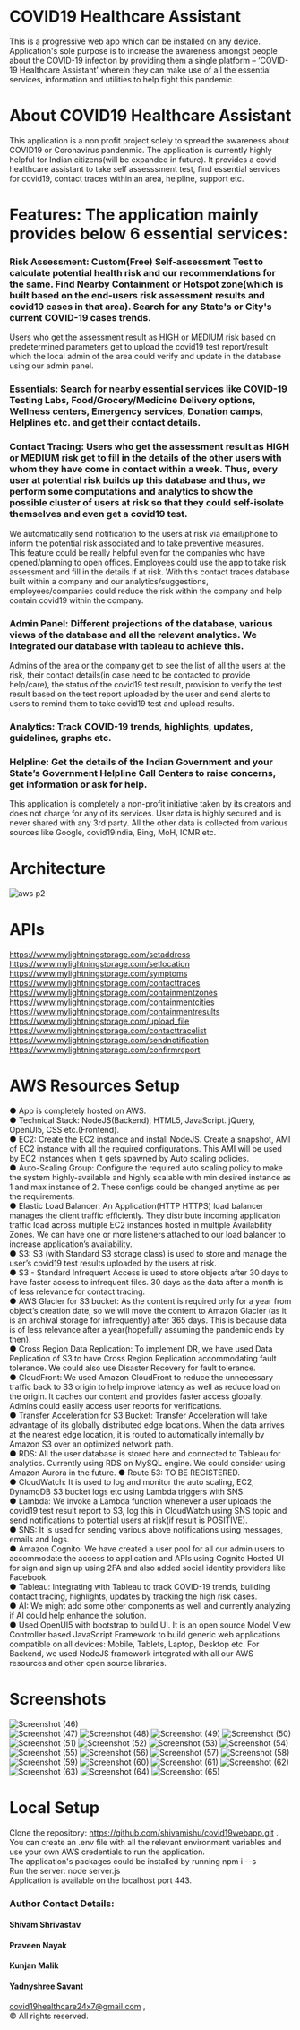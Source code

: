 # COVID19 Healthcare Assistant

This is a progressive web app which can be installed on any device.
Application's sole purpose is to increase the awareness amongst people about the COVID-19 infection by providing them a single platform – ‘COVID-19 Healthcare Assistant’ wherein they can make use of all the essential services, information and utilities to help fight this pandemic.

# About COVID19 Healthcare Assistant

This application is a non profit project solely to spread the awareness about COVID19 or Coronavirus pandenmic. The application is currently highly helpful for Indian citizens(will be expanded in future). It provides a covid healthcare assistant to take self assesssment test, find essential services for covid19, contact traces within an area, helpline, support etc.

# Features: The application mainly provides below 6 essential services:

### Risk Assessment: Custom(Free) Self-assessment Test to calculate potential health risk and our recommendations for the same. Find Nearby Containment or Hotspot zone(which is built based on the end-users risk assessment results and covid19 cases in that area). Search for any State's or City's current COVID-19 cases trends.
Users who get the assessment result as HIGH or MEDIUM risk based on predetermined parameters get to upload the covid19 test report/result which the local admin of the area could verify and update in the database using our admin panel.

### Essentials: Search for nearby essential services like COVID-19 Testing Labs, Food/Grocery/Medicine Delivery options, Wellness centers, Emergency services, Donation camps, Helplines etc. and get their contact details.

### Contact Tracing: Users who get the assessment result as HIGH or MEDIUM risk get to fill in the details of the other users with whom they have come in contact within a week. Thus, every user at potential risk builds up this database and thus, we perform some computations and analytics to show the possible cluster of users at risk so that they could self-isolate themselves and even get a covid19 test.
We automatically send notification to the users at risk via email/phone to inform the potential risk associated and to take preventive measures.  
This feature could be really helpful even for the companies who have opened/planning to open offices. Employees could use the app to take risk assessment and fill in the details if at risk. With this contact traces database built within a company and our analytics/suggestions, employees/companies could reduce the risk within the company and help contain covid19 within the company.

### Admin Panel: Different projections of the database, various views of the database and all the relevant analytics. We integrated our database with tableau to achieve this.
Admins of the area or the company get to see the list of all the users at the risk, their contact details(in case need to be contacted to provide help/care), the status of the covid19 test result, provision to verify the test result based on the test report uploaded by the user and send alerts to users to remind them to take covid19 test and upload results.  

### Analytics: Track COVID-19 trends, highlights, updates, guidelines, graphs etc.

### Helpline: Get the details of the Indian Government and your State’s Government Helpline Call Centers to raise concerns, get information or ask for help.
This application is completely a non-profit initiative taken by its creators and does not charge for any of its services. User data is highly secured and is never shared with any 3rd party. All the other data is collected from various sources like Google, covid19india, Bing, MoH, ICMR etc.

 # Architecture  
   
 ![aws p2](https://user-images.githubusercontent.com/24988178/100217206-342df300-2f39-11eb-8403-22c7d079688c.png)

 # APIs  
 
https://www.mylightningstorage.com/setaddress  
https://www.mylightningstorage.com/setlocation  
https://www.mylightningstorage.com/symptoms  
https://www.mylightningstorage.com/contacttraces  
https://www.mylightningstorage.com/containmentzones  
https://www.mylightningstorage.com/containmentcities  
https://www.mylightningstorage.com/containmentresults  
https://www.mylightningstorage.com/upload_file  
https://www.mylightningstorage.com/contacttracelist  
https://www.mylightningstorage.com/sendnotification  
https://www.mylightningstorage.com/confirmreport 
 
 # AWS Resources Setup
 
●	App is completely hosted on AWS.  
●	Technical Stack: NodeJS(Backend), HTML5, JavaScript. jQuery, OpenUI5, CSS etc.(Frontend).  
●	EC2: Create the EC2 instance and install NodeJS. Create a snapshot, AMI of EC2 instance with all the required configurations. This AMI will be used by EC2 instances when it gets spawned by Auto scaling policies.  
●	Auto-Scaling Group: Configure the required auto scaling policy to make the system highly-available and highly scalable with min desired instance as 1 and max instance of 2. These configs could be changed anytime as per the requirements.  
●	Elastic Load Balancer: An Application(HTTP HTTPS) load balancer manages the client traffic efficiently. They distribute incoming application traffic load across multiple EC2 instances hosted in multiple Availability Zones. We can have one or more listeners attached to our load balancer to increase application’s availability.  
●	S3: S3 (with Standard S3 storage class) is used to store and manage the user’s covid19 test results uploaded by the users at risk.  
●	S3 - Standard Infrequent Access is used to store objects after 30 days to have faster access to infrequent files. 30 days as the data after a month is of less relevance for contact tracing.  
●	AWS Glacier for S3 bucket: As the content is required only for a year from object’s creation date, so we will move the content to Amazon Glacier (as it is an archival storage for infrequently) after 365 days. This is because data is of less relevance after a year(hopefully assuming the pandemic ends by then).  
●	Cross Region Data Replication: To implement DR, we have used Data Replication of S3 to have Cross Region Replication accommodating fault tolerance. We could also use Disaster Recovery for fault tolerance.  
●	CloudFront: We used Amazon CloudFront to reduce the unnecessary traffic back to S3 origin to help improve latency as well as reduce load on the origin. It caches our content and provides faster access globally. Admins could easily access user reports for verifications.  
●	Transfer Acceleration for S3 Bucket: Transfer Acceleration will take advantage of its globally distributed edge locations. When the data arrives at the nearest edge location, it is routed to automatically internally by Amazon S3 over an optimized network path.  
●	RDS: All the user database is stored here and connected to Tableau for analytics. Currently using RDS on MySQL engine. We could consider using Amazon Aurora in the future. 
●	Route 53: TO BE REGISTERED.  
●	CloudWatch: It is used to log and monitor the auto scaling, EC2, DynamoDB S3 bucket logs etc using Lambda triggers with SNS.  
●	Lambda: We invoke a Lambda function whenever a user uploads the covid19 test result report to S3, log this in CloudWatch using SNS topic and send notifications to potential users at risk(if result is POSITIVE).  
●	SNS: It is used for sending various above notifications using messages, emails and logs.  
●	Amazon Cognito: We have created a user pool for all our admin users to accommodate the access to application and APIs using Cognito Hosted UI for sign and sign up using 2FA and also added social identity providers like Facebook.  
●	Tableau: Integrating with Tableau to track COVID-19 trends, building contact tracing, highlights, updates by tracking the high risk cases.   
●	AI: We might add some other components as well and currently analyzing if AI could help enhance the solution.  
●	Used OpenUI5 with bootstrap to build UI. It is an open source Model View Controller based JavaScript Framework to build generic web applications compatible on all devices: Mobile, Tablets, Laptop, Desktop etc. For Backend, we used NodeJS framework integrated with all our AWS resources and other open source libraries.  

 # Screenshots 
 ![Screenshot (46)](https://user-images.githubusercontent.com/24988178/100551310-a1c58080-32a5-11eb-91d5-f2d30523d1af.png)  
![Screenshot (47)](https://user-images.githubusercontent.com/24988178/100578649-bedf6b00-3308-11eb-82fb-30dfcb647da6.png)
![Screenshot (48)](https://user-images.githubusercontent.com/24988178/100578653-c1da5b80-3308-11eb-8b88-037bf682b55d.png)
![Screenshot (49)](https://user-images.githubusercontent.com/24988178/100578656-c30b8880-3308-11eb-975d-37e9138b5617.png)
![Screenshot (50)](https://user-images.githubusercontent.com/24988178/100578659-c4d54c00-3308-11eb-86ae-ac3a5f4669fd.png)
![Screenshot (51)](https://user-images.githubusercontent.com/24988178/100578664-c6067900-3308-11eb-9ed7-340948f20826.png)
![Screenshot (52)](https://user-images.githubusercontent.com/24988178/100578667-c7d03c80-3308-11eb-9c0a-c2262a4c3c81.png)
![Screenshot (53)](https://user-images.githubusercontent.com/24988178/100578670-c9016980-3308-11eb-87ae-33517c305ae9.png)
![Screenshot (54)](https://user-images.githubusercontent.com/24988178/100578671-cacb2d00-3308-11eb-847e-58fc8f928a4c.png)
![Screenshot (55)](https://user-images.githubusercontent.com/24988178/100578678-cbfc5a00-3308-11eb-952f-3c7e3a182c08.png)
![Screenshot (56)](https://user-images.githubusercontent.com/24988178/100578684-cdc61d80-3308-11eb-898c-3ffbb850e87c.png)
![Screenshot (57)](https://user-images.githubusercontent.com/24988178/100578691-cef74a80-3308-11eb-96bb-e641e0b0039c.png)
![Screenshot (58)](https://user-images.githubusercontent.com/24988178/100578697-d0c10e00-3308-11eb-93b1-754aaf0be720.png)
![Screenshot (59)](https://user-images.githubusercontent.com/24988178/100578705-d3236800-3308-11eb-880c-062937fcb683.png)
![Screenshot (60)](https://user-images.githubusercontent.com/24988178/100578707-d4549500-3308-11eb-8e9a-fa1deeba133a.png)
![Screenshot (61)](https://user-images.githubusercontent.com/24988178/100578709-d4ed2b80-3308-11eb-8711-36ac4a6d5a09.png)
![Screenshot (62)](https://user-images.githubusercontent.com/24988178/100578711-d6b6ef00-3308-11eb-9dd1-087734033fb7.png)
![Screenshot (63)](https://user-images.githubusercontent.com/24988178/100578713-d74f8580-3308-11eb-9910-0ff67fe2caee.png)
![Screenshot (64)](https://user-images.githubusercontent.com/24988178/100578718-d9194900-3308-11eb-8fc7-ae401e54dae6.png)
![Screenshot (65)](https://user-images.githubusercontent.com/24988178/100578719-da4a7600-3308-11eb-8e3c-07c00465e440.png)  


# Local Setup  
Clone the repository: https://github.com/shivamishu/covid19webapp.git .  
You can create an .env file with all the relevant environment variables and use your own AWS credentials to run the application.  
The application's packages could be installed by running npm i --s  
Run the server: node server.js  
Application is available on the localhost port 443.  
 
 
### Author Contact Details:
#### Shivam Shrivastav
#### Praveen Nayak
#### Kunjan Malik
#### Yadnyshree Savant  
covid19healthcare24x7@gmail.com ,   
© All rights reserved.

